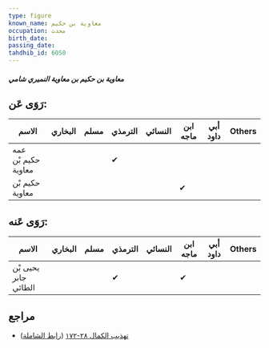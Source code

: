 ```yaml
---
type: figure
known_name: معاوية بن حكيم
occupation: محدث
birth_date:
passing_date:
tahdhib_id: 6050
---
```

##### معاوية بن حكيم بن معاوية النميري شامي

## رَوَى عَن:
| الاسم               | البخاري | مسلم | الترمذي | النسائي | ابن ماجه | أبي داود | Others |
| ------------------- | ------- | ---- | ------- | ------- | -------- | -------- | ------ |
| عمه حكيم بْن معاوية |         |      | ✔       |         |          |          |        |
| حكيم بْن معاوية     |         |      |         |         | ✔        |          |        |
## رَوَى عَنه:
| الاسم                | البخاري | مسلم | الترمذي | النسائي | ابن ماجه | أبي داود | Others |
| -------------------- | ------- | ---- | ------- | ------- | -------- | -------- | ------ |
| يحيى بْن جابر الطائي |         |      | ✔       |         | ✔        |          |        |
## مراجع
- [تهذيب الكمال ٢٨-١٧٢](obsidian://open?vault=Tahdhib-al-Kamal&file=Figures/٦٠٥٠-معاوية%20بن%20حكيم%20بن%20معاوية%20النميري%20شامي) ([رابط الشاملة](https://shamela.ws/book/3722/15147))